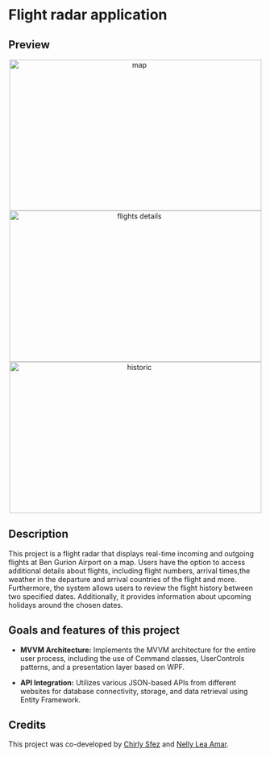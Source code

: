 # Flight radar application

##  Preview
<div align="center">
  <img src="https://github.com/Nelly-Lea/Aircraft-Radar-Project/assets/73136068/2396765a-6b0e-4a2a-b039-c1f35f1ced36" alt="map" width="500" height="300" />
  <img src="https://github.com/Nelly-Lea/Aircraft-Radar-Project/assets/73136068/8767d0a7-0d46-49f3-ab53-0e19d6ed5b0b" alt="flights details" width="500" height="300"/>
  <img src="https://github.com/Nelly-Lea/Aircraft-Radar-Project/assets/73136068/50c63d9c-af16-4fc7-9c71-6d193593dd93" alt="historic" width="500" height="300"/>
</div>

## Description

This project is a flight radar that displays real-time incoming and outgoing flights at Ben Gurion Airport on a map. Users have the option to access additional details about flights, including flight numbers, arrival times,the weather in the departure and arrival countries of the flight and more. Furthermore, the system allows users to review the flight history between two specified dates. Additionally, it provides information about upcoming holidays around the chosen dates.

## Goals and features of this project

- **MVVM Architecture:** Implements the MVVM architecture for the entire user process, including the use of Command classes, UserControls patterns, and a presentation layer based on WPF.
  
- **API Integration:** Utilizes various JSON-based APIs from different websites for database connectivity, storage, and data retrieval using Entity Framework.


## Credits

This project was co-developed by [Chirly Sfez](https://github.com/csfez/) and [Nelly Lea Amar](https://github.com/Nelly-Lea).

